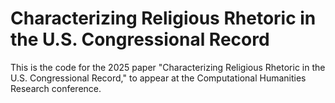 # Characterizing Religious Rhetoric in the U.S. Congressional Record

This is the code for the 2025 paper "Characterizing Religious Rhetoric in the U.S. Congressional Record," to appear at the Computational Humanities Research conference.
